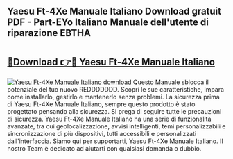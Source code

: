 ## Yaesu Ft-4Xe Manuale Italiano Download gratuit PDF - Part-EYo Italiano Manuale dell'utente di riparazione EBTHA

# <h2><a href="http://dfgmymx.blite.top/?on=Yaesu+Ft-4Xe+Manuale+Italiano">🔗Download 👉🔴 Yaesu Ft-4Xe Manuale Italiano</a></h2>

[![Yaesu Ft-4Xe Manuale Italiano download](https://i.imgur.com/lujVjoI.png)](http://dfgmymx.blite.top/?on=Yaesu+Ft-4Xe+Manuale+Italiano)
Questo Manuale sblocca il potenziale del tuo nuovo REDDDDDDD. Scopri le sue caratteristiche, impara come installarlo, gestirlo e mantenerlo senza problemi. La sicurezza prima di Yaesu Ft-4Xe Manuale Italiano, sempre questo prodotto è stato progettato pensando alla sicurezza. Si prega di seguire tutte le precauzioni di sicurezza. Yaesu Ft-4Xe Manuale Italiano ha una serie di funzionalità avanzate, tra cui geolocalizzazione, avvisi intelligenti, temi personalizzabili e sincronizzazione di più dispositivi, tutti accessibili e personalizzati dall'interfaccia. Siamo qui per supportarti, Yaesu Ft-4Xe Manuale Italiano. Il nostro Team è dedicato ad aiutarti con qualsiasi domanda o dubbio.
